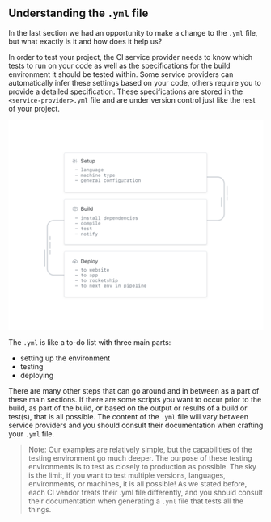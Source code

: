 ## Understanding the `.yml` file

In the last section we had an opportunity to make a change to the `.yml` file, but what exactly is it and how does it help us?

In order to test your project, the CI service provider needs to know which tests to run on your code as well as the specifications for the build environment it should be tested within. Some service providers can automatically infer these settings based on your code, others require you to provide a detailed specification. These specifications are stored in the `<service-provider>.yml` file and are under version control just like the rest of your project.


![Visual diagram of a YAML file](./img/yaml.png)

The `.yml` is like a to-do list with three main parts:
  - setting up the environment
  - testing
  - deploying

There are many other steps that can go around and in between as a part of these main sections. If there are some scripts you want to occur prior to the build, as part of the build, or based on the output or results of a build or test(s), that is all possible. The content of the `.yml` file will vary between service providers and you should consult their documentation when crafting your `.yml` file.

> Note: Our examples are relatively simple, but the capabilities of the testing environment go much deeper. The purpose of these testing environments is to test as closely to production as possible. The sky is the limit, if you want to test multiple versions, languages, environments, or machines, it is all possible! As we stated before, each CI vendor treats their .yml file differently, and you should consult their documentation when generating a `.yml` file that tests all the things. 
